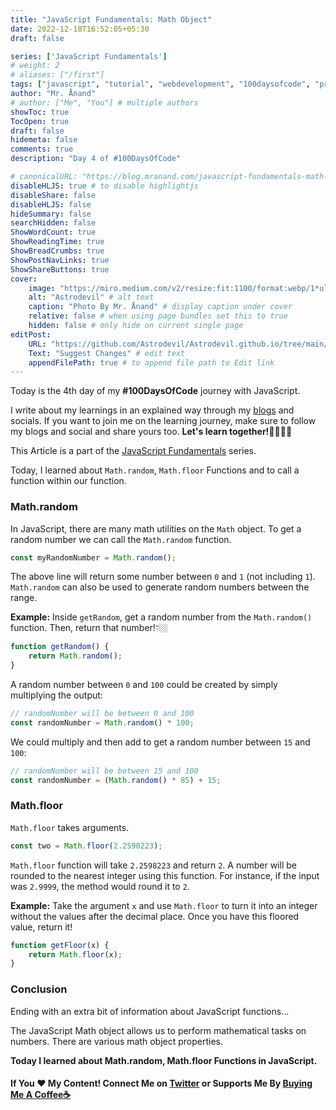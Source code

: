 ```yaml
---
title: "JavaScript Fundamentals: Math Object"
date: 2022-12-18T16:52:05+05:30
draft: false

series: ['JavaScript Fundamentals']
# weight: 2
# aliases: ["/first"]
tags: ["javascript", "tutorial", "webdevelopment", "100daysofcode", "programming", "coding"]
author: "Mr. Ånand"
# author: ["Me", "You"] # multiple authors
showToc: true
TocOpen: true
draft: false
hidemeta: false
comments: true
description: "Day 4 of #100DaysOfCode"

# canonicalURL: "https://blog.mranand.com/javascript-fundamentals-math-object"
disableHLJS: true # to disable highlightjs
disableShare: false
disableHLJS: false
hideSummary: false
searchHidden: false
ShowWordCount: true
ShowReadingTime: true
ShowBreadCrumbs: true
ShowPostNavLinks: true
ShowShareButtons: true
cover:
    image: "https://miro.medium.com/v2/resize:fit:1100/format:webp/1*ul199T8Bd8GhtlgziTWB-w.png" # image path/url
    alt: "Astrodevil" # alt text
    caption: "Photo By Mr. Ånand" # display caption under cover
    relative: false # when using page bundles set this to true
    hidden: false # only hide on current single page
editPost:
    URL: "https://github.com/Astrodevil/Astrodevil.github.io/tree/main/content"
    Text: "Suggest Changes" # edit text
    appendFilePath: true # to append file path to Edit link
---
```


Today is the 4th day of my **#100DaysOfCode** journey with JavaScript.

I write about my learnings in an explained way through my [blogs](https://astrodevil.hashnode.dev/) and socials. If you want to join me on the learning journey, make sure to follow my blogs and social and share yours too. **Let's learn together!🫱🏼‍🫲🏼**

This Article is a part of the [JavaScript Fundamentals](https://blog.mranand.com/series/js-fundamentals) series.

Today, I learned about `Math.random`, `Math.floor` Functions and to call a function within our function.

### Math.random

In JavaScript, there are many math utilities on the `Math` object. To get a random number we can call the `Math.random` function.

```javascript
const myRandomNumber = Math.random();
```

The above line will return some number between `0` and `1` (not including `1`). `Math.random` can also be used to generate random numbers between the range.

**Example:** Inside `getRandom`, get a random number from the `Math.random()` function. Then, return that number!👇🏼

```javascript
function getRandom() {
    return Math.random();
}
```

A random number between `0` and `100` could be created by simply multiplying the output:

```javascript
// randomNumber will be between 0 and 100
const randomNumber = Math.random() * 100;
```

We could multiply and then add to get a random number between `15` and `100`:

```javascript
// randomNumber will be between 15 and 100
const randomNumber = (Math.random() * 85) + 15;
```

### Math.floor

`Math.floor` takes arguments.

```javascript
const two = Math.floor(2.2598223);
```

`Math.floor` function will take `2.2598223` and return `2`. A number will be rounded to the nearest integer using this function. For instance, if the input was `2.9999`, the method would round it to `2`.

**Example:** Take the argument `x` and use `Math.floor` to turn it into an integer without the values after the decimal place. Once you have this floored value, return it!

```javascript
function getFloor(x) {
    return Math.floor(x);
}
```

### Conclusion

Ending with an extra bit of information about JavaScript functions...

The JavaScript Math object allows us to perform mathematical tasks on numbers. There are various math object properties.

**Today I learned about Math.random, Math.floor Functions in JavaScript.**

#### If You ❤️ My Content! Connect Me on [Twitter](https://mobile.twitter.com/Astrodevil_) or Supports Me By [Buying Me A Coffee☕](https://www.buymeacoffee.com/Astrodevil)